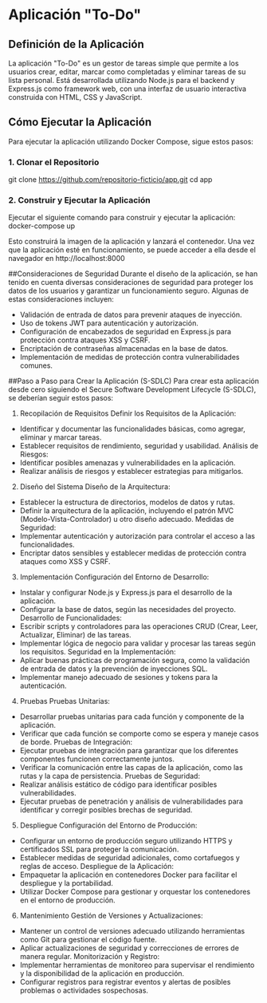 # Aplicación "To-Do"

## Definición de la Aplicación
La aplicación "To-Do" es un gestor de tareas simple que permite a los usuarios crear, editar, marcar como completadas y eliminar tareas de su lista personal. Está desarrollada utilizando Node.js para el backend y Express.js como framework web, con una interfaz de usuario interactiva construida con HTML, CSS y JavaScript.

## Cómo Ejecutar la Aplicación
Para ejecutar la aplicación utilizando Docker Compose, sigue estos pasos:

### 1. Clonar el Repositorio
git clone https://github.com/repositorio-ficticio/app.git
cd app

### 2. Construir y Ejecutar la Aplicación
Ejecutar el siguiente comando para construir y ejecutar la aplicación:
docker-compose up

Esto construirá la imagen de la aplicación y lanzará el contenedor. Una vez que la aplicación esté en funcionamiento, se puede acceder a ella desde el navegador en http://localhost:8000


##Consideraciones de Seguridad
Durante el diseño de la aplicación, se han tenido en cuenta diversas consideraciones de seguridad para proteger los datos de los usuarios y garantizar un funcionamiento seguro. Algunas de estas consideraciones incluyen:

- Validación de entrada de datos para prevenir ataques de inyección.
- Uso de tokens JWT para autenticación y autorización.
- Configuración de encabezados de seguridad en Express.js para protección contra ataques XSS y CSRF.
- Encriptación de contraseñas almacenadas en la base de datos.
- Implementación de medidas de protección contra vulnerabilidades comunes.


##Paso a Paso para Crear la Aplicación (S-SDLC)
Para crear esta aplicación desde cero siguiendo el Secure Software Development Lifecycle (S-SDLC), se deberían seguir estos pasos:

 1. Recopilación de Requisitos
Definir los Requisitos de la Aplicación:
- Identificar y documentar las funcionalidades básicas, como agregar, eliminar y marcar tareas.
- Establecer requisitos de rendimiento, seguridad y usabilidad.
Análisis de Riesgos:
- Identificar posibles amenazas y vulnerabilidades en la aplicación.
- Realizar análisis de riesgos y establecer estrategias para mitigarlos.
2. Diseño del Sistema
Diseño de la Arquitectura:
- Establecer la estructura de directorios, modelos de datos y rutas.
- Definir la arquitectura de la aplicación, incluyendo el patrón MVC (Modelo-Vista-Controlador) u otro diseño adecuado.
Medidas de Seguridad:
- Implementar autenticación y autorización para controlar el acceso a las funcionalidades.
- Encriptar datos sensibles y establecer medidas de protección contra ataques como XSS y CSRF.
3. Implementación
Configuración del Entorno de Desarrollo:
- Instalar y configurar Node.js y Express.js para el desarrollo de la aplicación.
- Configurar la base de datos, según las necesidades del proyecto.
Desarrollo de Funcionalidades:
- Escribir scripts y controladores para las operaciones CRUD (Crear, Leer, Actualizar, Eliminar) de las tareas.
- Implementar lógica de negocio para validar y procesar las tareas según los requisitos.
Seguridad en la Implementación:
- Aplicar buenas prácticas de programación segura, como la validación de entrada de datos y la prevención de inyecciones SQL.
- Implementar manejo adecuado de sesiones y tokens para la autenticación.
4. Pruebas
Pruebas Unitarias:
- Desarrollar pruebas unitarias para cada función y componente de la aplicación.
- Verificar que cada función se comporte como se espera y maneje casos de borde.
Pruebas de Integración:
- Ejecutar pruebas de integración para garantizar que los diferentes componentes funcionen correctamente juntos.
- Verificar la comunicación entre las capas de la aplicación, como las rutas y la capa de persistencia.
Pruebas de Seguridad:
- Realizar análisis estático de código para identificar posibles vulnerabilidades.
- Ejecutar pruebas de penetración y análisis de vulnerabilidades para identificar y corregir posibles brechas de seguridad.
5. Despliegue
Configuración del Entorno de Producción:
- Configurar un entorno de producción seguro utilizando HTTPS y certificados SSL para proteger la comunicación.
- Establecer medidas de seguridad adicionales, como cortafuegos y reglas de acceso.
Despliegue de la Aplicación:
- Empaquetar la aplicación en contenedores Docker para facilitar el despliegue y la portabilidad.
- Utilizar Docker Compose para gestionar y orquestar los contenedores en el entorno de producción.
6. Mantenimiento
Gestión de Versiones y Actualizaciones:
- Mantener un control de versiones adecuado utilizando herramientas como Git para gestionar el código fuente.
- Aplicar actualizaciones de seguridad y correcciones de errores de manera regular.
Monitorización y Registro:
- Implementar herramientas de monitoreo para supervisar el rendimiento y la disponibilidad de la aplicación en producción.
- Configurar registros para registrar eventos y alertas de posibles problemas o actividades sospechosas.